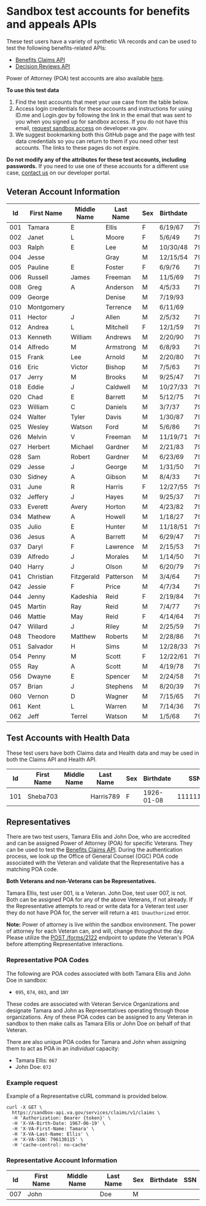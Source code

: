 # Sandbox test accounts for benefits and appeals APIs

These test users have a variety of synthetic VA records and can be used to test the following benefits-related APIs: 
* [Benefits Claims API](https://developer.va.gov/explore/benefits/docs/claims?version=current) 
* [Decision Reviews API](https://developer.va.gov/explore/api/decision-reviews/docs?version=current)

Power of Attorney (POA) test accounts are also available [here](https://github.com/department-of-veterans-affairs/vets-api-clients/blob/master/test_accounts/benefits_test_accounts.md#Representative).

**To use this test data**
1. Find the test accounts that meet your use case from the table below.
2. Access login credentials for these accounts and instructions for using ID.me and Login.gov by following the link in the email that was sent to you when you signed up for sandbox access.  If you do not have this email, [request sandbox access](https://developer.va.gov/explore/api/benefits-claims/sandbox-access) on developer.va.gov.
3. We suggest bookmarking both this GitHub page and the page with test data credentials so you can return to them if you need other test accounts. The links to these pages do not expire.

**Do not modify any of the attributes for these test accounts, including passwords.** If you need to use one of these accounts for a different use case, [contact us](https://developer.va.gov/support/contact-us) on our developer portal.

## Veteran Account Information

| Id  | First Name | Middle Name | Last Name | Sex | Birthdate | SSN       | ICN               |
|-----|------------|-------------|-----------|-----|-----------|-----------|-------------------|
| 001 | Tamara     | E           | Ellis     | F   | 6/19/67   | 796130115 | 1012667145V762142 |
| 002 | Janet      | L           | Moore     | F   | 5/6/49    | 796127677 | 1012861229V078999 |
| 003 | Ralph      | E           | Lee       | M   | 10/30/48  | 796378782 | 1012667169V030190 |
| 004 | Jesse      |             | Gray      | M   | 12/15/54  | 796378881 | 1012666073V986297 |
| 005 | Pauline    | E           | Foster    | F   | 6/9/76    | 796330625 | 1012845630V900607 |
| 006 | Russell    | James       | Freeman   | M   | 11/5/69   | 796149080 | 1012829910V765228 |
| 008 | Greg       | A           | Anderson  | M   | 4/5/33    | 796121200 | 1012666182V203559 |
| 009 | George     |             | Denise    | M   | 7/19/93   |           |                   |
| 010 | Montgomery |             | Terrence  | M   | 6/11/69   |           |                   |
| 011 | Hector     | J           | Allen     | M   | 2/5/32    | 796126859 | 1012667122V019349 |
| 012 | Andrea     | L           | Mitchell  | F   | 12/1/59   | 796127781 | 1012829932V238054 |
| 013 | Kenneth    | William     | Andrews   | M   | 2/20/90   | 796295980 | 1012667145V762142 |
| 014 | Alfredo    | M           | Armstrong | M   | 6/8/93    | 796012476 | 1012667145V762142 |
| 015 | Frank      | Lee         | Arnold    | M   | 2/20/80   | 796143510 | 1012667179V787205 |
| 016 | Eric       | Victor      | Bishop    | M   | 7/5/63    | 796169727 | 1012829228V424035 |
| 017 | Jerry      | M           | Brooks    | M   | 9/25/47   | 796148937 | 1012830245V504544 |
| 018 | Eddie      | J           | Caldwell  | M   | 10/27/33  | 796121086 | 1012666183V089914 |
| 020 | Chad       | E           | Barrett   | M   | 5/12/75   | 796263749 | 1012853277V552077 |
| 023 | William    | C           | Daniels   | M   | 3/7/37    | 796127196 | 1012830699V134174 |
| 024 | Walter     | Tyler       | Davis     | M   | 1/30/87   | 796143570 | 1012845238V805135 |
| 025 | Wesley     | Watson      | Ford      | M   | 5/6/86    | 796043735 | 1012832025V743496 |
| 026 | Melvin     | V           | Freeman   | M   | 11/19/71  | 796184750 | 1012643310V921518 |
| 027 | Herbert    | Michael     | Gardner   | M   | 2/21/83   | 796122369 | 1012845631V882122 |
| 028 | Sam        | Robert      | Gardner   | M   | 6/23/69   | 796246997 | 1012829446V964657 |
| 029 | Jesse      | J           | George    | M   | 1/31/50   | 796330163 | 1012845632V596441 |
| 030 | Sidney     | A           | Gibson    | M   | 8/4/33    | 796127094 | 1012832357V534929 |
| 031 | June       | R           | Harris    | F   | 12/27/55  | 796184459 | 1012661611V839382 |
| 032 | Jeffery    | J           | Hayes     | M   | 9/25/37   | 796131729 | 1012845028V591200 |
| 033 | Everett    | Avery       | Horton    | M   | 4/23/82   | 796377148 | 1012826664V603033 |
| 034 | Mathew     | A           | Howell    | M   | 1/18/27   | 796131275 | 1012845636V368566 |
| 035 | Julio      | E           | Hunter    | M   | 11/18/51  | 796378321 | 1012666072V702345 |
| 036 | Jesus      | A           | Barrett   | M   | 6/29/47   | 796127587 | 1012830305V427401 |
| 037 | Daryl      | F           | Lawrence  | M   | 2/15/53   | 796153447 | 1012829620V654328 |
| 039 | Alfredo    | J           | Morales   | M   | 1/14/50   | 796122472 | 1012830991V985099 |
| 040 | Harry      | J           | Olson     | M   | 6/20/79   | 796136308 | 1012667180V621772 |
| 041 | Christian  | Fitzgerald  | Patterson | M   | 3/4/64    | 796218467 | 1012831012V063489 |
| 042 | Jessie     | F           | Price     | M   | 4/7/34    | 796126978 | 1012845658V192434 |
| 044 | Jenny      | Kadeshia    | Reid      | F   | 2/19/84   | 796364561 | 1012851022V753951 |
| 045 | Martin     | Ray         | Reid      | M   | 7/4/77    | 796018229 | 1012897042V607227 |
| 046 | Mattie     | May         | Reid      | F   | 4/14/64   | 796109651 | 1012845662V671308 |
| 047 | Willard    | J           | Riley     | M   | 2/25/59   | 796013145 | 1012830453V141481 |
| 048 | Theodore   | Matthew     | Roberts   | M   | 2/28/86   | 796019724 | 1012845672V157064 |
| 051 | Salvador   | H           | Sims      | M   | 12/28/33  | 796013160 | 1012830334V156386 |
| 054 | Penny      | M           | Scott     | F   | 12/22/61  | 796128750 | 1012832046V870152 |
| 055 | Ray        | A           | Scott     | M   | 4/19/78   | 796128748 | 1012826667V821812 |
| 056 | Dwayne     | E           | Spencer   | M   | 2/24/58   | 796153369 | 1012643250V489886 |
| 057 | Brian      | J           | Stephens  | M   | 8/20/39   | 796127242 | 1012666881V023688 |
| 060 | Vernon     | D           | Wagner    | M   | 7/15/65   | 796140369 | 1012845702V443941 |
| 061 | Kent       | L           | Warren    | M   | 7/14/36   | 796127160 | 1012662125V786396 |
| 062 | Jeff       | Terrel      | Watson    | M   | 1/5/68    | 796246757 | 1012845703V609890 |


## Test Accounts with Health Data

These test users have both Claims data and Health data and may be used in both the Claims API and Health API.

| Id  | First Name | Middle Name | Last Name | Sex | Birthdate  | SSN       |
|-----|------------|-------------|-----------|-----|------------|-----------|
| 101 | Sheba703   |             | Harris789 | F   | 1926-01-08 | 111111111 |

## Representatives

There are two test users, Tamara Ellis and John Doe, who are accredited and can be assigned Power of Attorney (POA) for specific Veterans. They can be used to test the [Benefits Claims API](https://developer.va.gov/explore/benefits/docs/claims?version=current). During the authentication process, we look up the Office of General Counsel (OGC) POA code associated with the Veteran and validate that the Representative has a matching POA code.

**Both Veterans and non-Veterans can be Representatives.**

Tamara Ellis, test user 001, is a Veteran. John Doe, test user 007, is not. Both can be assigned POA for any of the above Veterans, if not already. If the Representative attempts to read or write data for a Veteran test user they do not have POA for, the server will return a `401 Unauthorized` error.

**Note:** Power of attorney is live within the sandbox environment. The power of attorney for each Veteran can, and will, change throughout the day.
Please utilize the [POST /forms/2122](https://developer.va.gov/explore/benefits/docs/claims?version=current#operations-Power_of_Attorney-post2122) endpoint  to update the Veteran's POA before attempting Representative interactions.

### Representative POA Codes

The following are POA codes associated with both Tamara Ellis and John Doe in sandbox:

 - `095`, `074`, `083`, and `1NY`

These codes are associated with Veteran Service Organizations and designate Tamara and John as Representatives operating through those organizations. Any of these POA codes can be assigned to any Veteran in sandbox to then make calls as Tamara Ellis or John Doe on behalf of that Veteran.

There are also unique POA codes for Tamara and John when assigning them to act as POA in an _individual_ capacity:

- Tamara Ellis: `067`
- John Doe: `072`

### Example request

Example of a Representative cURL command is provided below.

```
curl -X GET \
  https://sandbox-api.va.gov/services/claims/v1/claims \
  -H 'Authorization: Bearer {token}' \
  -H 'X-VA-Birth-Date: 1967-06-19' \
  -H 'X-VA-First-Name: Tamara' \
  -H 'X-VA-Last-Name: Ellis' \
  -H 'X-VA-SSN: 796130115' \
  -H 'cache-control: no-cache'
```

### Representative Account Information

| Id  | First Name | Middle Name | Last Name | Sex | Birthdate | SSN |
|-----|------------|-------------|-----------|-----|-----------|-----|
| 007 | John       |             | Doe       | M   |           |     |
